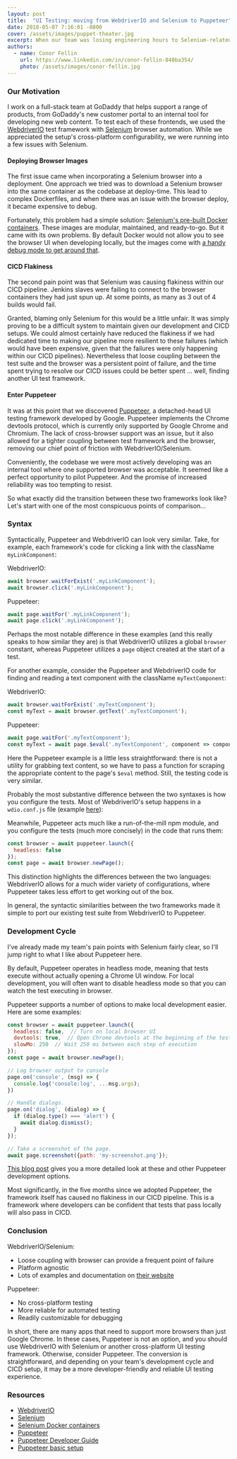 ```yaml
---
layout: post
title:  "UI Testing: moving from WebdriverIO and Selenium to Puppeteer"
date: 2018-05-07 7:16:01 -0800
cover: /assets/images/puppet-theater.jpg
excerpt: When our team was losing engineering hours to Selenium-related test flakiness, we switched to Puppeteer for some of our UI tests. Given our constraints, we found that Puppeteer had a better developer experience and that the similar syntaxes of the two frameworks made the switch easy. We recommend Puppeteer for projects that do not need cross-browser compatibility.
authors:
  - name: Conor Fellin
    url: https://www.linkedin.com/in/conor-fellin-840ba354/
    photo: /assets/images/conor-fellin.jpg
---
```


### Our Motivation

I work on a full-stack team at GoDaddy that helps support a range of products, from GoDaddy's new customer portal to an internal tool for developing new web content. To test each of these frontends, we used the [WebdriverIO](http://webdriver.io/) test framework with [Selenium](https://www.seleniumhq.org/) browser automation. While we appreciated the setup's cross-platform configurability, we were running into a few issues with Selenium.

#### Deploying Browser Images

The first issue came when incorporating a Selenium browser into a deployment. One approach we tried was to download a Selenium browser into the same container as the codebase at deploy-time. This lead to complex Dockerfiles, and when there was an issue with the browser deploy, it became expensive to debug.

Fortunately, this problem had a simple solution: [Selenium's pre-built Docker containers](https://github.com/SeleniumHQ/docker-selenium). These images are modular, maintained, and ready-to-go. But it came with its own problems. By default Docker would not allow you to see the browser UI when developing locally, but the images come with [a handy debug mode to get around that](https://github.com/SeleniumHQ/docker-selenium#debugging).

#### CICD Flakiness

The second pain point was that Selenium was causing flakiness within our CICD pipeline. Jenkins slaves were failing to connect to the browser containers they had just spun up. At some points, as many as 3 out of 4 builds would fail.

Granted, blaming only Selenium for this would be a little unfair. It was simply proving to be a difficult system to maintain given our development and CICD setups. We could almost certainly have reduced the flakiness if we had dedicated time to making our pipeline more resilient to these failures (which would have been expensive, given that the failures were only happening within our CICD pipelines). Nevertheless that loose coupling between the test suite and the browser was a persistent point of failure, and the time spent trying to resolve our CICD issues could be better spent ... well, finding another UI test framework.

#### Enter Puppeteer

It was at this point that we discovered [Puppeteer](https://github.com/GoogleChrome/puppeteer), a detached-head UI testing framework developed by Google. Puppeteer implements the Chrome devtools protocol, which is currently only supported by Google Chrome and Chromium. The lack of cross-browser support was an issue, but it also allowed for a tighter coupling between test framework and the browser, removing our chief point of friction with WebdriverIO/Selenium.

Conveniently, the codebase we were most actively developing was an internal tool where one supported browser was acceptable. It seemed like a perfect opportunity to pilot Puppeteer. And the promise of increased reliability was too tempting to resist.

So what exactly did the transition between these two frameworks look like? Let's start with one of the most conspicuous points of comparison...

### Syntax

Syntactically, Puppeteer and WebdriverIO can look very similar. Take, for example, each framework's code for clicking a link with the className `myLinkComponent`:

WebdriverIO:
```js
await browser.waitForExist('.myLinkComponent');
await browser.click('.myLinkComponent');
```

Puppeteer:
```js
await page.waitFor('.myLinkComponent');
await page.click('.myLinkComponent');
```

Perhaps the most notable difference in these examples (and this really speaks to how similar they are) is that WebdriverIO utilizes a global `browser` constant, whereas Puppeteer utilizes a `page` object created at the start of a test.

For another example, consider the Puppeteer and WebdriverIO code for finding and reading a text component with the className `myTextComponent`:

WebdriverIO:
```js
await browser.waitForExist('.myTextComponent');
const myText = await browser.getText('.myTextComponent');
```

Puppeteer:
```js
await page.waitFor('.myTextComponent');
const myText = await page.$eval('.myTextComponent', component => component.textContent);
```

Here the Puppeteer example is a little less straightforward: there is not a utility for grabbing text content, so we have to pass a function for scraping the appropriate content to the page's `$eval` method. Still, the testing code is very similar.

Probably the most substantive difference between the two syntaxes is how you configure the tests. Most of WebdriverIO's setup happens in a `wdio.conf.js` file (example [here](https://github.com/webdriverio/webdriverio/blob/master/examples/wdio.conf.js)):

Meanwhile, Puppeteer acts much like a run-of-the-mill npm module, and you configure the tests (much more concisely) in the code that runs them:

```js
const browser = await puppeteer.launch({
  headless: false
});
const page = await browser.newPage();
```

This distinction highlights the differences between the two languages: WebdriverIO allows for a much wider variety of configurations, where Puppeteer takes less effort to get working out of the box.

In general, the syntactic similarities between the two frameworks made it simple to port our existing test suite from WebdriverIO to Puppeteer.

### Development Cycle

I've already made my team's pain points with Selenium fairly clear, so I'll jump right to what I like about Puppeteer here.

By default, Puppeteer operates in headless mode, meaning that tests execute without actually opening a Chrome UI window. For local development, you will often want to disable headless mode so that you can watch the test executing in browser.

Puppeteer supports a number of options to make local development easier. Here are some examples:

```js
const browser = await puppeteer.launch({
  headless: false,  // Turn on local browser UI
  devtools: true,  // Open Chrome devtools at the beginning of the test
  slowMo: 250  // Wait 250 ms between each step of execution
});
const page = await browser.newPage();

// Log browser output to console
page.on('console', (msg) => {
  console.log('console:log', ...msg.args);
})

// Handle dialogs.
page.on('dialog', (dialog) => {
  if (dialog.type() === 'alert') {
    await dialog.dismiss();
  }
});

// Take a screenshot of the page.
await page.screenshot({path: 'my-screenshot.png'});
```

[This blog post](http://nemethgergely.com/puppeteer-browser-automation/) gives you a more detailed look at these and other Puppeteer development options.

Most significantly, in the five months since we adopted Puppeteer, the framework itself has caused no flakiness in our CICD pipeline. This is a framework where developers can be confident that tests that pass locally will also pass in CICD.

### Conclusion

WebdriverIO/Selenium:

* Loose coupling with browser can provide a frequent point of failure
* Platform agnostic
* Lots of examples and documentation on [their website](http://webdriver.io/)

Puppeteer:

* No cross-platform testing
* More reliable for automated testing
* Readily customizable for debugging

In short, there are many apps that need to support more browsers than just Google Chrome. In these cases, Puppeteer is not an option, and you should use WebdriverIO with Selenium or another cross-platform UI testing framework. Otherwise, consider Puppeteer. The conversion is straightforward, and depending on your team's development cycle and CICD setup, it may be a more developer-friendly and reliable UI testing experience.

### Resources

* [WebdriverIO](http://webdriver.io/)
* [Selenium](https://www.seleniumhq.org/)
* [Selenium Docker containers](https://github.com/SeleniumHQ/docker-selenium)
* [Puppeteer](https://github.com/GoogleChrome/puppeteer)
* [Puppeteer Developer Guide](https://developers.google.com/web/tools/puppeteer/)
* [Puppeteer basic setup](https://nemethgergely.com/puppeteer-browser-automation/)
